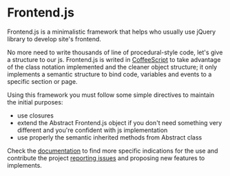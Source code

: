 Frontend.js
========

Frontend.js is a minimalistic framework that helps who usually use jQuery library to develop site's frontend.

No more need to write thousands of line of procedural-style code, let's give a structure to our js. Frontend.js is writed in [CoffeeScript](coffeescript.org "CoffeeScript official site") to take advantage of the class notation implemented and the cleaner object structure; it only implements a semantic structure to bind code, variables and events to a specific section or page.

Using this framework you must follow some simple directives to maintain the initial purposes:

*   use closures
*   extend the Abstract Frontend.js object if you don't need something very different and you're confident with js implementation
*   use properly the semantic inherited methods from Abstract class

Check the [documentation](https://github.com/marcatos/Frontend/wiki/Documentation "Documentation") to find more specific indications for the use and contribute the project [reporting issues](https://github.com/marcatos/Frontend/issues) and proposing new features to implements.